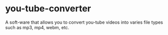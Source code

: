 # you-tube-converter
A soft-ware that allows you to convert you-tube videos into varies file types such as mp3, mp4, webm, etc.
